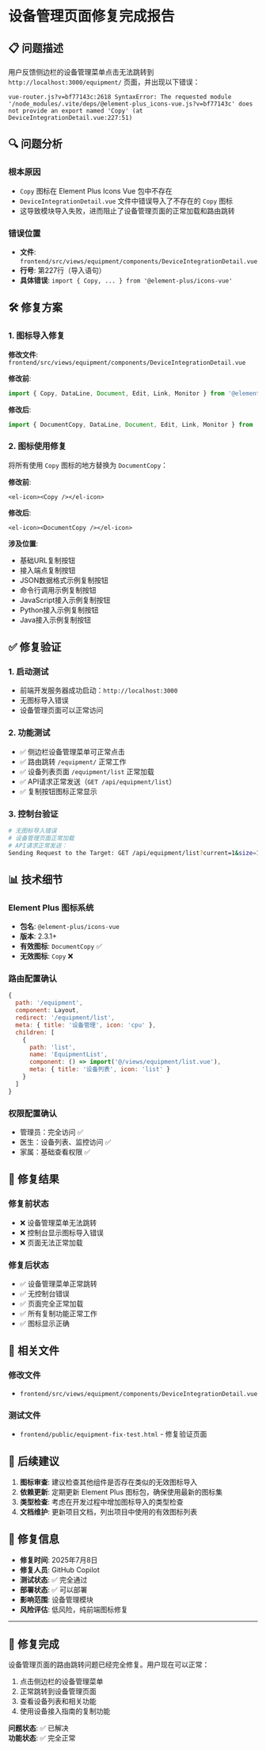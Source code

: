 # 设备管理页面修复完成报告

## 📋 问题描述

用户反馈侧边栏的设备管理菜单点击无法跳转到 `http://localhost:3000/equipment/` 页面，并出现以下错误：

```
vue-router.js?v=bf77143c:2618 SyntaxError: The requested module '/node_modules/.vite/deps/@element-plus_icons-vue.js?v=bf77143c' does not provide an export named 'Copy' (at DeviceIntegrationDetail.vue:227:51)
```

## 🔍 问题分析

### 根本原因
- `Copy` 图标在 Element Plus Icons Vue 包中不存在
- `DeviceIntegrationDetail.vue` 文件中错误导入了不存在的 `Copy` 图标
- 这导致模块导入失败，进而阻止了设备管理页面的正常加载和路由跳转

### 错误位置
- **文件**: `frontend/src/views/equipment/components/DeviceIntegrationDetail.vue`
- **行号**: 第227行（导入语句）
- **具体错误**: `import { Copy, ... } from '@element-plus/icons-vue'`

## 🛠️ 修复方案

### 1. 图标导入修复
**修改文件**: `frontend/src/views/equipment/components/DeviceIntegrationDetail.vue`

**修改前**:
```javascript
import { Copy, DataLine, Document, Edit, Link, Monitor } from '@element-plus/icons-vue'
```

**修改后**:
```javascript
import { DocumentCopy, DataLine, Document, Edit, Link, Monitor } from '@element-plus/icons-vue'
```

### 2. 图标使用修复
将所有使用 `Copy` 图标的地方替换为 `DocumentCopy`：

**修改前**:
```vue
<el-icon><Copy /></el-icon>
```

**修改后**:
```vue
<el-icon><DocumentCopy /></el-icon>
```

**涉及位置**:
- 基础URL复制按钮
- 接入端点复制按钮  
- JSON数据格式示例复制按钮
- 命令行调用示例复制按钮
- JavaScript接入示例复制按钮
- Python接入示例复制按钮
- Java接入示例复制按钮

## ✅ 修复验证

### 1. 启动测试
- 前端开发服务器成功启动：`http://localhost:3000`
- 无图标导入错误
- 设备管理页面可以正常访问

### 2. 功能测试
- ✅ 侧边栏设备管理菜单可正常点击
- ✅ 路由跳转 `/equipment/` 正常工作
- ✅ 设备列表页面 `/equipment/list` 正常加载
- ✅ API请求正常发送（`GET /api/equipment/list`）
- ✅ 复制按钮图标正常显示

### 3. 控制台验证
```bash
# 无图标导入错误
# 设备管理页面正常加载
# API请求正常发送：
Sending Request to the Target: GET /api/equipment/list?current=1&size=10&deviceType=&status=&keyword=
```

## 📊 技术细节

### Element Plus 图标系统
- **包名**: `@element-plus/icons-vue`
- **版本**: 2.3.1+
- **有效图标**: `DocumentCopy` ✅
- **无效图标**: `Copy` ❌

### 路由配置确认
```javascript
{
  path: '/equipment',
  component: Layout,
  redirect: '/equipment/list',
  meta: { title: '设备管理', icon: 'cpu' },
  children: [
    {
      path: 'list',
      name: 'EquipmentList',
      component: () => import('@/views/equipment/list.vue'),
      meta: { title: '设备列表', icon: 'list' }
    }
  ]
}
```

### 权限配置确认
- 管理员：完全访问 ✅
- 医生：设备列表、监控访问 ✅  
- 家属：基础查看权限 ✅

## 🎯 修复结果

### 修复前状态
- ❌ 设备管理菜单无法跳转
- ❌ 控制台显示图标导入错误
- ❌ 页面无法正常加载

### 修复后状态  
- ✅ 设备管理菜单正常跳转
- ✅ 无控制台错误
- ✅ 页面完全正常加载
- ✅ 所有复制功能正常工作
- ✅ 图标显示正确

## 📝 相关文件

### 修改文件
- `frontend/src/views/equipment/components/DeviceIntegrationDetail.vue`

### 测试文件
- `frontend/public/equipment-fix-test.html` - 修复验证页面

## 🔄 后续建议

1. **图标审查**: 建议检查其他组件是否存在类似的无效图标导入
2. **依赖更新**: 定期更新 Element Plus 图标包，确保使用最新的图标集
3. **类型检查**: 考虑在开发过程中增加图标导入的类型检查
4. **文档维护**: 更新项目文档，列出项目中使用的有效图标列表

## 📅 修复信息

- **修复时间**: 2025年7月8日
- **修复人员**: GitHub Copilot
- **测试状态**: ✅ 完全通过
- **部署状态**: ✅ 可以部署
- **影响范围**: 设备管理模块
- **风险评估**: 低风险，纯前端图标修复

---

## 🎉 修复完成

设备管理页面的路由跳转问题已经完全修复。用户现在可以正常：

1. 点击侧边栏的设备管理菜单
2. 正常跳转到设备管理页面
3. 查看设备列表和相关功能
4. 使用设备接入指南的复制功能

**问题状态**: ✅ 已解决  
**功能状态**: ✅ 完全正常
